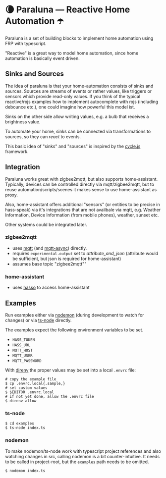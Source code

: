 # 🌘 Paraluna — Reactive Home Automation ☂️

Paraluna is a set of building blocks to implement home automation using FRP with typescript.

"Reactive" is a great way to model home automation, since home automation is basically event driven.

## Sinks and Sources

The idea of paraluna is that your home-automation consists of sinks and sources. Sources are streams of events or rather values, like triggers or sensors which provide read-only values. 
If you think of the typical reactive/rxjs examples how to implement autocomplete with rxjs (including debounce etc.), one could imagine how powerful this model ist.

Sinks on the other side allow writing values, e.g. a bulb that receives a brightness value.

To automate your home, sinks can be connected via transformations to sources, so they can *react* to events.

This basic idea of "sinks" and "sources" is inspired by the [cycle.js](https://cycle.js.org/) framework.                   

## Integration

Paraluna works great with zigbee2mqtt, but also supports home-assistant. 
Typically, devices can be controlled directly via mqtt/zigbee2mqtt, but to reuse automation/scripts/scenes it makes sense
to use home-assistant as proxy.

Also, home-assistant offers additional "sensors" (or entities to be precise in hass-speak) via it's integrations that are not availbale via mqtt, e.g. Weather Information, Device Information (from mobile phones), weather, sunset etc.

Other systems could be integrated later.

### zigbee2mqtt

- uses [mqtt](https://www.npmjs.com/package/mqtt) (and [mqtt-async](https://github.com/mqttjs/async-mqtt)) directly.
- requires `experimental.output` set to *attribute_and_json* (attribute would be sufficient, but json is required for home-assistant)
- assumes base topic "zigbee2mqtt""

### home-assistant

- uses [hasso](https://github.com/elmarx/hasso) to access home-assistant

## Examples

Run examples either via [nodemon](https://www.npmjs.com/package/nodemon) (during development to watch for changes) or via [ts-node](https://www.npmjs.com/package/ts-node) directly.

The examples expect the following environment variables to be set.

- `HASS_TOKEN`
- `HASS_URL`
- `MQTT_HOST`
- `MQTT_USER`
- `MQTT_PASSWORD`

With [direnv](https://direnv.net/) the proper values may be set into a local `.envrc` file:

```shell
# copy the example file
$ cp .envrc.local{.sample,}
# set custom values
$ $EDITOR .envrc.local
# if not yet done, allow the .envrc file
$ direnv allow
```

### ts-node

```shell
$ cd examples
$ ts-node index.ts
```

### nodemon

To make nodemon/ts-node work with typescript project references and also watching changes in src, calling nodemon is a bit counter-intuitive. It needs to be called in project-root, but the `examples` path needs to be omitted.

```shell
$ nodemon index.ts
```

